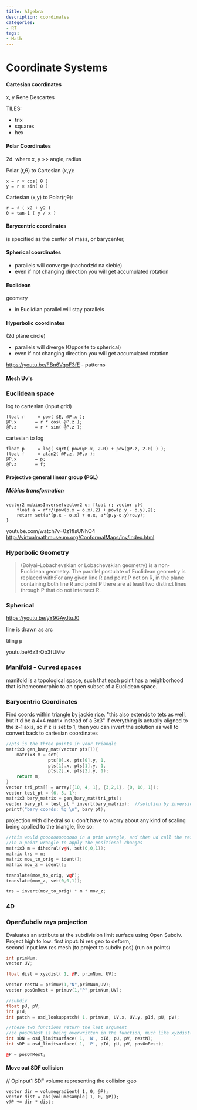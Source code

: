 ```yaml
---
title: Algebra
description: coordinates
categories:
- RT
tags:
- Math
---
```




# Coordinate Systems


#### Cartesian coordinates
x, y
Rene Descartes


TILES:
- trix
- squares
- hex 


#### Polar Coordinates
2d. where x, y >> angle, radius  

Polar (r,θ) to Cartesian (x,y):
```
x = r × cos( θ )
y = r × sin( θ )
```

Cartesian (x,y) to Polar(r,θ):
```
r = √ ( x2 + y2 )
θ = tan-1 ( y / x )
```

#### Barycentric coordinates
is specified as the center of mass, or barycenter,




#### Spherical coordinates
- parallels will converge (nachodzić na siebie)
- even if not changing direction you will get accumulated rotation

#### Euclidean
geomery  
- in Euclidian parallel will stay parallels


#### Hyperbolic coordinates
(2d plane circle)
- parallels will diverge (Opposite to spherical)
- even if not changing direction you will get accumulated rotation




https://youtu.be/FBn6VgoF3fE - patterns  



#### Mesh Uv's







### Euclidean space
log to cartesian (input grid)
```
float r     = pow( $E, @P.x );
@P.x       = r * cos( @P.z );
@P.z       = r * sin( @P.z );
```

cartesian to log
```
float p     = log( sqrt( pow(@P.x, 2.0) + pow(@P.z, 2.0) ) );
float f     = atan2( @P.z, @P.x );
@P.x       = p;
@P.z       = f;
```

#### Projective general linear group (PGL)


##### Möbius transformation
```
vector2 mobiusInverse(vector2 o; float r; vector p){
	float a = r*r/(pow(p.x = o.x),2) + pow(p.y - o.y),2);
    return set(a*(p.x - o.x) + o.x, a*(p.y-o.y)+o.y);
}
```

youtube.com/watch?v=0z1fIsUNhO4
http://virtualmathmuseum.org/ConformalMaps/inv/index.html

### Hyperbolic Geometry
>(Bolyai–Lobachevskian or Lobachevskian geometry) is a non-Euclidean geometry. The parallel postulate of Euclidean geometry is replaced with:For any given line R and point P not on R, in the plane containing both line R and point P there are at least two distinct lines through P that do not intersect R.

### Spherical

https://youtu.be/yY9GAyJtuJ0



line is drawn as arc  

tiling p

youtu.be/6z3rQb3fUMw



### Manifold - Curved spaces
manifold is a topological space, such that each point has a neighborhood that is homeomorphic to an open subset of a Euclidean space.

### Barycentric Coordinates
Find coords within triangle by jackie rice. "this also extends to tets as well, but it'd be a 4x4 matrix instead of a 3x3"   if everything is actually aligned to the z-1 axis, so if z is set to 1, then you can invert the solution as well to convert back to cartesian coordinates  

```cpp
//pts is the three points in your triangle
matrix3 gen_bary_mat(vector pts[]){
    matrix3 m = set(
                pts[0].x, pts[0].y, 1,
                pts[1].x, pts[1].y, 1,
                pts[2].x, pts[2].y, 1);
    return m;
}
vector tri_pts[] = array({10, 4, 1}, {3,2,1}, {0, 10, 1});
vector test_pt = {6, 5, 1};
matrix3 bary_matrix = gen_bary_mat(tri_pts);
vector bary_pt = test_pt * invert(bary_matrix);  //solution by inversion, this is big brain
printf("bary coords: %g \n", bary_pt);
```

projection with dihedral so u don't have to worry about any kind of scaling being applied to the triangle, like so:
```cpp
//this would gooooooooooooo in a prim wrangle, and then ud call the resulting trs matrix
//in a point wrangle to apply the positional changes
matrix3 m = dihedral(v@N, set(0,0,1));
matrix trs = m;
matrix mov_to_orig = ident();
matrix mov_z = ident();

translate(mov_to_orig, v@P);
translate(mov_z, set(0,0,1));

trs = invert(mov_to_orig) * m * mov_z;
```


###  4D






### OpenSubdiv rays projection
Evaluates an attribute at the subdivision limit surface using Open Subdiv.
Project high to low:
first input: hi res geo to deform,   
second input low res mesh (to project to subdiv pos)
(run on points)
```cpp
int primNum;
vector UV;

float dist = xyzdist( 1, @P, primNum, UV);

vector restN = primuv(1,"N",primNum,UV);
vector posOnRest = primuv(1,"P",primNum,UV);

//subdiv
float pU, pV;
int pId;
int patch = osd_lookuppatch( 1, primNum, UV.x, UV.y, pId, pU, pV);

//these two functions return the last argument
//so posOnRest is being overwritten in the function, much like xyzdist()
int sDN = osd_limitsurface( 1, 'N', pId, pU, pV, restN);
int sDP = osd_limitsurface( 1, 'P', pId, pU, pV, posOnRest);

@P = posOnRest;
```
#### Move out SDF collision

// OpInput1  SDF volume representing the collision geo
```
vector dir = volumegradient( 1, 0, @P);
vector dist = abs(volumesample( 1, 0, @P));
v@P += dir * dist;
```
